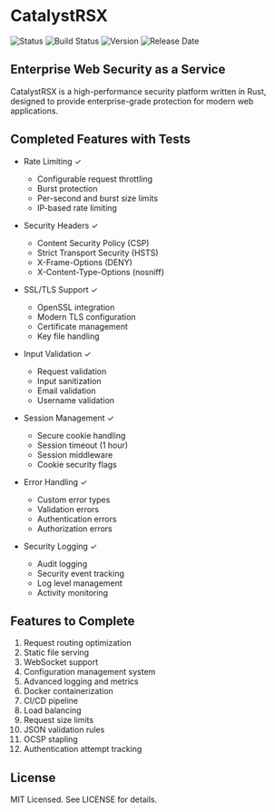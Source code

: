 # CatalystRSX

![Status](https://img.shields.io/badge/Status-Under%20Development-blue)
![Build Status](https://img.shields.io/badge/build-passing-brightgreen)
![Version](https://img.shields.io/badge/Version-0.1.0-blue)
![Release Date](https://img.shields.io/badge/Production%20Release-Jan%201%202026-yellow)

## Enterprise Web Security as a Service

CatalystRSX is a high-performance security platform written in Rust, designed to provide enterprise-grade protection for modern web applications.

## Completed Features with Tests

- Rate Limiting ✓
  - Configurable request throttling
  - Burst protection
  - Per-second and burst size limits
  - IP-based rate limiting

- Security Headers ✓
  - Content Security Policy (CSP)
  - Strict Transport Security (HSTS)
  - X-Frame-Options (DENY)
  - X-Content-Type-Options (nosniff)

- SSL/TLS Support ✓
  - OpenSSL integration
  - Modern TLS configuration
  - Certificate management
  - Key file handling

- Input Validation ✓
  - Request validation
  - Input sanitization
  - Email validation
  - Username validation

- Session Management ✓
  - Secure cookie handling
  - Session timeout (1 hour)
  - Session middleware
  - Cookie security flags

- Error Handling ✓
  - Custom error types
  - Validation errors
  - Authentication errors
  - Authorization errors

- Security Logging ✓
  - Audit logging
  - Security event tracking
  - Log level management
  - Activity monitoring

## Features to Complete

1. Request routing optimization
2. Static file serving
3. WebSocket support
4. Configuration management system
5. Advanced logging and metrics
6. Docker containerization
7. CI/CD pipeline
8. Load balancing
9. Request size limits
10. JSON validation rules
11. OCSP stapling
12. Authentication attempt tracking

## License
MIT Licensed. See LICENSE for details.
